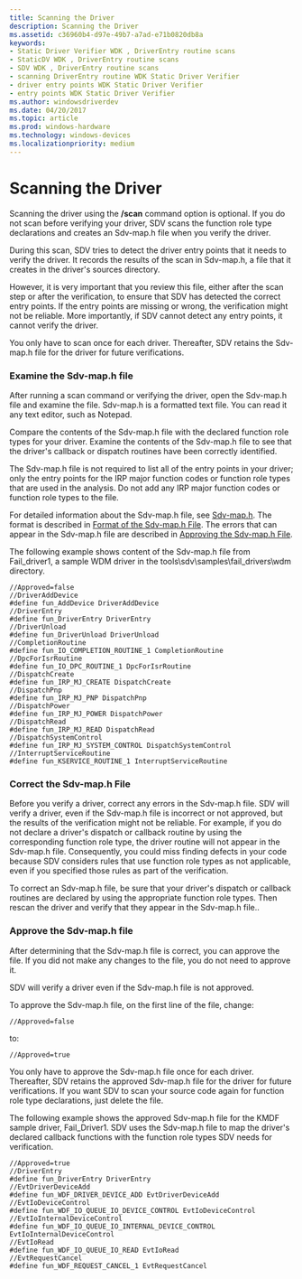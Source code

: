 ```yaml
---
title: Scanning the Driver
description: Scanning the Driver
ms.assetid: c36960b4-d97e-49b7-a7ad-e71b0820db8a
keywords:
- Static Driver Verifier WDK , DriverEntry routine scans
- StaticDV WDK , DriverEntry routine scans
- SDV WDK , DriverEntry routine scans
- scanning DriverEntry routine WDK Static Driver Verifier
- driver entry points WDK Static Driver Verifier
- entry points WDK Static Driver Verifier
ms.author: windowsdriverdev
ms.date: 04/20/2017
ms.topic: article
ms.prod: windows-hardware
ms.technology: windows-devices
ms.localizationpriority: medium
---
```


# Scanning the Driver


Scanning the driver using the **/scan** command option is optional. If you do not scan before verifying your driver, SDV scans the function role type declarations and creates an Sdv-map.h file when you verify the driver.

During this scan, SDV tries to detect the driver entry points that it needs to verify the driver. It records the results of the scan in Sdv-map.h, a file that it creates in the driver's sources directory.

However, it is very important that you review this file, either after the scan step or after the verification, to ensure that SDV has detected the correct entry points. If the entry points are missing or wrong, the verification might not be reliable. More importantly, if SDV cannot detect any entry points, it cannot verify the driver. 

You only have to scan once for each driver. Thereafter, SDV retains the Sdv-map.h file for the driver for future verifications.

### <span id="examine_the_sdv_map_h_file"></span><span id="EXAMINE_THE_SDV_MAP_H_FILE"></span>Examine the Sdv-map.h file

After running a scan command or verifying the driver, open the Sdv-map.h file and examine the file. Sdv-map.h is a formatted text file. You can read it any text editor, such as Notepad.

Compare the contents of the Sdv-map.h file with the declared function role types for your driver. Examine the contents of the Sdv-map.h file to see that the driver's callback or dispatch routines have been correctly identified.

The Sdv-map.h file is not required to list all of the entry points in your driver; only the entry points for the IRP major function codes or function role types that are used in the analysis. Do not add any IRP major function codes or function role types to the file.

For detailed information about the Sdv-map.h file, see [Sdv-map.h](sdv-map-h.md). The format is described in [Format of the Sdv-map.h File](format-of-the-sdv-map-h-file.md). The errors that can appear in the Sdv-map.h file are described in [Approving the Sdv-map.h File](approving-the-sdv-map-h-file.md).

The following example shows content of the Sdv-map.h file from Fail\_driver1, a sample WDM driver in the tools\\sdv\\samples\\fail\_drivers\\wdm directory.

```
//Approved=false
//DriverAddDevice
#define fun_AddDevice DriverAddDevice
//DriverEntry
#define fun_DriverEntry DriverEntry
//DriverUnload
#define fun_DriverUnload DriverUnload
//CompletionRoutine
#define fun_IO_COMPLETION_ROUTINE_1 CompletionRoutine
//DpcForIsrRoutine
#define fun_IO_DPC_ROUTINE_1 DpcForIsrRoutine
//DispatchCreate
#define fun_IRP_MJ_CREATE DispatchCreate
//DispatchPnp
#define fun_IRP_MJ_PNP DispatchPnp
//DispatchPower
#define fun_IRP_MJ_POWER DispatchPower
//DispatchRead
#define fun_IRP_MJ_READ DispatchRead
//DispatchSystemControl
#define fun_IRP_MJ_SYSTEM_CONTROL DispatchSystemControl
//InterruptServiceRoutine
#define fun_KSERVICE_ROUTINE_1 InterruptServiceRoutine
```

### <span id="correct_the_sdv_map_h_file"></span><span id="CORRECT_THE_SDV_MAP_H_FILE"></span>Correct the Sdv-map.h File

Before you verify a driver, correct any errors in the Sdv-map.h file. SDV will verify a driver, even if the Sdv-map.h file is incorrect or not approved, but the results of the verification might not be reliable. For example, if you do not declare a driver's dispatch or callback routine by using the corresponding function role type, the driver routine will not appear in the Sdv-map.h file. Consequently, you could miss finding defects in your code because SDV considers rules that use function role types as not applicable, even if you specified those rules as part of the verification.

To correct an Sdv-map.h file, be sure that your driver's dispatch or callback routines are declared by using the appropriate function role types. Then rescan the driver and verify that they appear in the Sdv-map.h file..

### <span id="approve_the_sdv_map_h_file"></span><span id="APPROVE_THE_SDV_MAP_H_FILE"></span>Approve the Sdv-map.h file

After determining that the Sdv-map.h file is correct, you can approve the file. If you did not make any changes to the file, you do not need to approve it.

SDV will verify a driver even if the Sdv-map.h file is not approved.

To approve the Sdv-map.h file, on the first line of the file, change:

```
//Approved=false
```

to:

```
//Approved=true
```

You only have to approve the Sdv-map.h file once for each driver. Thereafter, SDV retains the approved Sdv-map.h file for the driver for future verifications. If you want SDV to scan your source code again for function role type declarations, just delete the file.

The following example shows the approved Sdv-map.h file for the KMDF sample driver, Fail\_Driver1. SDV uses the Sdv-map.h file to map the driver's declared callback functions with the function role types SDV needs for verification.

```
//Approved=true
//DriverEntry
#define fun_DriverEntry DriverEntry
//EvtDriverDeviceAdd
#define fun_WDF_DRIVER_DEVICE_ADD EvtDriverDeviceAdd
//EvtIoDeviceControl
#define fun_WDF_IO_QUEUE_IO_DEVICE_CONTROL EvtIoDeviceControl
//EvtIoInternalDeviceControl
#define fun_WDF_IO_QUEUE_IO_INTERNAL_DEVICE_CONTROL EvtIoInternalDeviceControl
//EvtIoRead
#define fun_WDF_IO_QUEUE_IO_READ EvtIoRead
//EvtRequestCancel
#define fun_WDF_REQUEST_CANCEL_1 EvtRequestCancel
```

 

 






